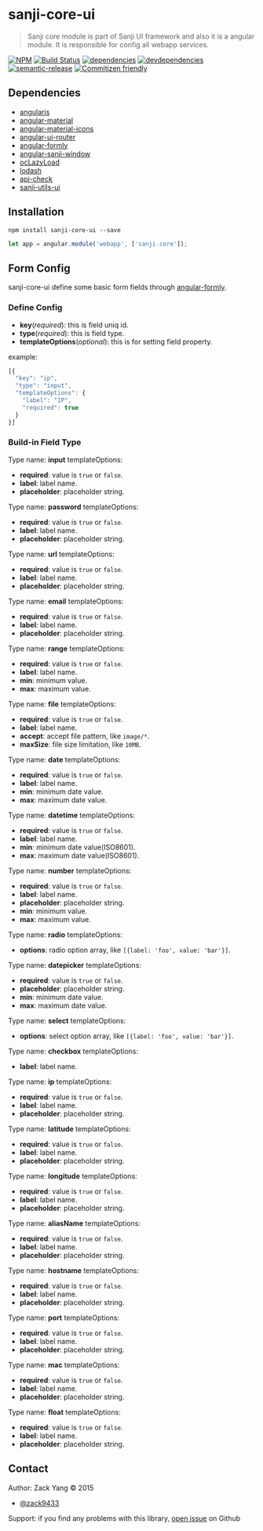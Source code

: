 # sanji-core-ui
> Sanji core module is part of Sanji UI framework and also it is a angular
module. It is responsible for config all webapp services.

[sanji-core-ui-icon]: https://nodei.co/npm/sanji-core-ui.png?downloads=true
[sanji-core-ui-url]: https://npmjs.org/package/sanji-core-ui
[travis-build-badge]: https://travis-ci.org/Sanji-IO/sanji-core-ui.svg?branch=master
[travis-build-url]: https://travis-ci.org/Sanji-IO/sanji-core-ui
[dependencies-image]: https://david-dm.org/Sanji-IO/sanji-core-ui.png
[dependencies-url]: https://david-dm.org/Sanji-IO/sanji-core-ui
[devdependencies-image]: https://david-dm.org/Sanji-IO/sanji-core-ui/dev-status.png
[devdependencies-url]: https://david-dm.org/Sanji-IO/sanji-core-ui#info=devDependencies
[semantic-release-image]: https://img.shields.io/badge/%20%20%F0%9F%93%A6%F0%9F%9A%80-semantic--release-e10079.svg
[semantic-release-url]: https://github.com/semantic-release/semantic-release
[commitizen-image]: https://img.shields.io/badge/commitizen-friendly-brightgreen.svg
[commitizen-url]: http://commitizen.github.io/cz-cli/

[![NPM][sanji-core-ui-icon]][sanji-core-ui-url]
[![Build Status][travis-build-badge]][travis-build-url]
[![dependencies][dependencies-image]][dependencies-url]
[![devdependencies][devdependencies-image]][devdependencies-url]
[![semantic-release][semantic-release-image]][semantic-release-url]
[![Commitizen friendly][commitizen-image]][commitizen-url]

## Dependencies
- [angularjs](https://github.com/angular/angular.js)
- [angular-material](https://github.com/angular/material)
- [angular-material-icons](https://github.com/klarsys/angular-material-icons)
- [angular-ui-router](https://github.com/angular-ui/ui-router)
- [angular-formly](https://github.com/formly-js/angular-formly)
- [angular-sanji-window](https://github.com/Sanji-IO/angular-sanji-window/tree/webpack-sanji-window)
- [ocLazyLoad](https://github.com/ocombe/ocLazyLoad)
- [lodash](https://github.com/lodash/lodash)
- [api-check](https://github.com/kentcdodds/api-check)
- [sanji-utils-ui](https://github.com/Sanji-IO/sanji-utils-ui)

## Installation
```shell
npm install sanji-core-ui --save
```

```javascript
let app = angular.module('webapp', ['sanji.core']);
```

## Form Config
sanji-core-ui define some basic form fields through [angular-formly](https://github.com/formly-js/angular-formly).

### Define Config
- **key**(*required*): this is field uniq id.
- **type**(*required*): this is field type.
- **templateOptions**(*optional*): this is for setting field property.

example:
```javascript
[{
  "key": "ip",
  "type": "input",
  "templateOptions": {
    "label": "IP",
    "required": true
  }
}]
```

### Build-in Field Type

Type name: **input**
templateOptions:
- **required**: value is `true` or `false`.
- **label**: label name.
- **placeholder**: placeholder string.

Type name: **password**
templateOptions:
- **required**: value is `true` or `false`.
- **label**: label name.
- **placeholder**: placeholder string.

Type name: **url**
templateOptions:
- **required**: value is `true` or `false`.
- **label**: label name.
- **placeholder**: placeholder string.

Type name: **email**
templateOptions:
- **required**: value is `true` or `false`.
- **label**: label name.
- **placeholder**: placeholder string.

Type name: **range**
templateOptions:
- **required**: value is `true` or `false`.
- **label**: label name.
- **min**: minimum value.
- **max**: maximum value.

Type name: **file**
templateOptions:
- **required**: value is `true` or `false`.
- **label**: label name.
- **accept**: accept file pattern, like `image/*`.
- **maxSize**: file size limitation, like `10MB`.

Type name: **date**
templateOptions:
- **required**: value is `true` or `false`.
- **label**: label name.
- **min**: minimum date value.
- **max**: maximum date value.

Type name: **datetime**
templateOptions:
- **required**: value is `true` or `false`.
- **label**: label name.
- **min**: minimum date value(ISO8601).
- **max**: maximum date value(ISO8601).

Type name: **number**
templateOptions:
- **required**: value is `true` or `false`.
- **label**: label name.
- **placeholder**: placeholder string.
- **min**: minimum value.
- **max**: maximum value.

Type name: **radio**
templateOptions:
- **options**: radio option array, like `[{label: 'foo', value: 'bar'}]`.


Type name: **datepicker**
templateOptions:
- **required**: value is `true` or `false`.
- **placeholder**: placeholder string.
- **min**: minimum date value.
- **max**: maximum date value.

Type name: **select**
templateOptions:
- **options**: select option array, like `[{label: 'foo', value: 'bar'}]`.

Type name: **checkbox**
templateOptions:
- **label**: label name.

Type name: **ip**
templateOptions:
- **required**: value is `true` or `false`.
- **label**: label name.
- **placeholder**: placeholder string.

Type name: **latitude**
templateOptions:
- **required**: value is `true` or `false`.
- **label**: label name.
- **placeholder**: placeholder string.

Type name: **longitude**
templateOptions:
- **required**: value is `true` or `false`.
- **label**: label name.
- **placeholder**: placeholder string.

Type name: **aliasName**
templateOptions:
- **required**: value is `true` or `false`.
- **label**: label name.
- **placeholder**: placeholder string.

Type name: **hostname**
templateOptions:
- **required**: value is `true` or `false`.
- **label**: label name.
- **placeholder**: placeholder string.

Type name: **port**
templateOptions:
- **required**: value is `true` or `false`.
- **label**: label name.
- **placeholder**: placeholder string.

Type name: **mac**
templateOptions:
- **required**: value is `true` or `false`.
- **label**: label name.
- **placeholder**: placeholder string.

Type name: **float**
templateOptions:
- **required**: value is `true` or `false`.
- **label**: label name.
- **placeholder**: placeholder string.

## Contact

Author: Zack Yang &copy; 2015

* [@zack9433](https://twitter.com/zack9433)

Support: if you find any problems with this library,
[open issue](https://github.com/Sanji-IO/sanji-core-ui/issues) on Github

